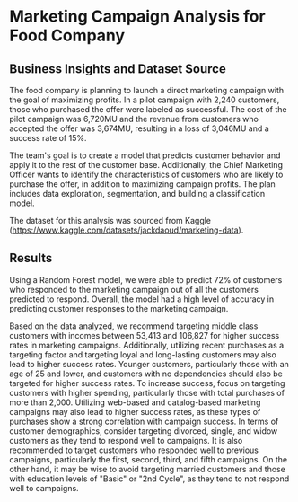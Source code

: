 # Marketing Campaign Analysis for Food Company
## Business Insights and Dataset Source
The food company is planning to launch a direct marketing campaign with the goal of maximizing profits. In a pilot campaign with 2,240 customers, those who purchased the offer were labeled as successful. The cost of the pilot campaign was 6,720MU and the revenue from customers who accepted the offer was 3,674MU, resulting in a loss of 3,046MU and a success rate of 15%.

The team's goal is to create a model that predicts customer behavior and apply it to the rest of the customer base. Additionally, the Chief Marketing Officer wants to identify the characteristics of customers who are likely to purchase the offer, in addition to maximizing campaign profits. The plan includes data exploration, segmentation, and building a classification model.

The dataset for this analysis was sourced from Kaggle (https://www.kaggle.com/datasets/jackdaoud/marketing-data).

## Results
Using a Random Forest model, we were able to predict 72% of customers who responded to the marketing campaign out of all the customers predicted to respond. Overall, the model had a high level of accuracy in predicting customer responses to the marketing campaign.

Based on the data analyzed, we recommend targeting middle class customers with incomes between 53,413 and 106,827 for higher success rates in marketing campaigns. Additionally, utilizing recent purchases as a targeting factor and targeting loyal and long-lasting customers may also lead to higher success rates. Younger customers, particularly those with an age of 25 and lower, and customers with no dependencies should also be targeted for higher success rates. To increase success, focus on targeting customers with higher spending, particularly those with total purchases of more than 2,000. Utilizing web-based and catalog-based marketing campaigns may also lead to higher success rates, as these types of purchases show a strong correlation with campaign success. In terms of customer demographics, consider targeting divorced, single, and widow customers as they tend to respond well to campaigns. It is also recommended to target customers who responded well to previous campaigns, particularly the first, second, third, and fifth campaigns. On the other hand, it may be wise to avoid targeting married customers and those with education levels of "Basic" or "2nd Cycle", as they tend to not respond well to campaigns.
